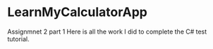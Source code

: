 # LearnMyCalculatorApp
Assignmnet 2 part 1
Here is all the work I did to complete the C# test tutorial.
